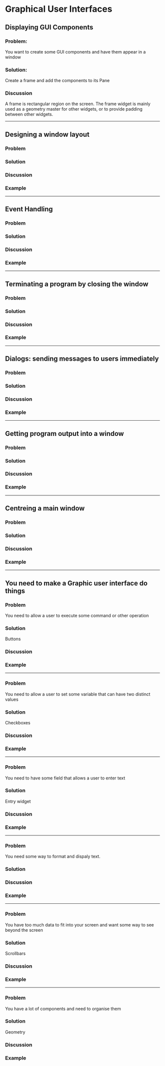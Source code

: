 #  Graphical User Interfaces

## Displaying GUI Components

### Problem: 

You want to create some GUI components and have them appear in a window

### Solution: 

Create a frame and add the components to its Pane

### Discussion 

A frame is rectangular region on the screen. The frame widget is mainly used as a geometry master for other widgets, or to provide padding between other widgets.






---


## Designing a window layout

### Problem

### Solution

### Discussion

### Example

---

## Event Handling

### Problem

### Solution

### Discussion

### Example
---

## Terminating a program by closing the window

### Problem

### Solution

### Discussion

### Example

---


## Dialogs: sending messages to users immediately

### Problem

### Solution

### Discussion

### Example
---

## Getting program output into a window

### Problem

### Solution

### Discussion

### Example
---

## Centreing a main window

### Problem

### Solution

### Discussion

### Example

---

## You need to make a Graphic user interface do things

### Problem

You need to allow a user to execute some command or other operation

### Solution

Buttons

### Discussion

### Example

---


### Problem

You need to allow a user to set some variable that can have two distinct values

### Solution

Checkboxes

### Discussion

### Example


---


### Problem

You need to have some field that allows a user to enter text

### Solution

Entry widget

### Discussion

### Example

---

### Problem

You need some way to format and dispaly text. 

### Solution

### Discussion

### Example
---

### Problem

You have too much data to fit into your screen and want some way to see beyond the screen

### Solution

Scrollbars

### Discussion

### Example

---
### Problem

You have a lot of components and need to organise them

### Solution

Geometry

### Discussion

### Example


